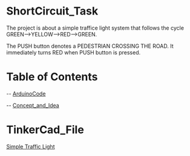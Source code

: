 # ShortCircuit_Task
The project is about a simple traffice light system that follows the cycle GREEN-->YELLOW-->RED-->GREEN.

The PUSH button denotes a PEDESTRIAN CROSSING THE ROAD. It immediately turns RED when PUSH button is pressed.



# Table of Contents

-- [ArduinoCode](#ArduinoCode)

-- [Concept_and_Idea](#Concept_and_Idea.md)

# TinkerCad_File

[Simple Traffic Light](https://www.tinkercad.com/things/homqDHw63H6-frantic-kup-krunk?sharecode=Ak2gs7bjSyCwCQKpKgAVUo_QOkNLifkixf6YYij4Qc0)
